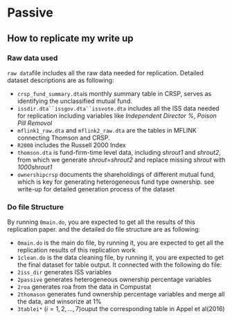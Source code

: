 # Passive
## How to replicate my write up
### Raw data used
`raw data`file includes all the raw data needed for replication. Detailed dataset descriptions are as following:
- `crsp_fund_summary.dta`is monthly summary table in CRSP, serves as identifying the unclassified mutual fund.
- `issdir.dta``issgov.dta``issvote.dta` includes all the ISS data needed for replication including variables like *Independent Director %*, *Poison Pill Removol*
- `mflink1_raw.dta` and `mflink2_raw.dta` are the tables in MFLINK connecting Thomson and CRSP.
- `R2000` includes the Russell 2000 Index
- `thomson.dta` is fund-firm-time level data, including *shrout1* and *shrout2*, from which we generate *shrout*=*shrout2* and replace missing *shrout* with *1000shrout1* 
- `ownershipcrsp` documents the shareholdings of different mutual fund, which is key for generating heterogeneous fund type ownership.
see write-up for detailed generation process of the dataset
### Do file Structure
By running `0main.do`, you are expected to get all the results of this replication paper. and the detailed do file structure are as following:
- `0main.do` is the main do file, by running it, you are expected to get all the replication results of this replication work
- `1clean.do` is the data cleaning file, by running it, you are expected to get the final dataset for table output. It connected with the following do file:
 -  `2iss_dir` generates ISS variables
 -  `2passive` generates heterogeneous ownership percentage variables
 -  `2roa` generates roa from the data in Compustat
 -  `2thomason` generates fund ownership percentage variables and merge all the data, and winsorize at 1%
- `3tablei*` ($i=1,2,...,7$)ouput the corresponding table in Appel et al(2016)
   


